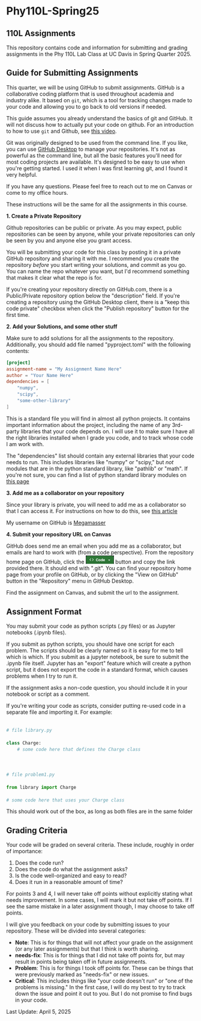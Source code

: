 # Phy110L-Spring25
 
## 110L Assignments

This repository contains code and information for submitting and grading assignments in the Phy 110L Lab Class at UC Davis in Spring Quarter 2025.

## Guide for Submitting Assignments

This quarter, we will be using GitHub to submit assignments. GitHub is a collaborative coding platform that is used throughout academia and industry alike. It based on `git`, which is a tool for tracking changes made to your code and allowing you to go back to old versions if needed.

This guide assumes you already understand the basics of git and GitHub. It will not discuss how to actually put your code on github. For an introduction to how to use `git` and Github, see [this video](https://www.youtube.com/watch?v=8Dd7KRpKeaE).

Git was originally designed to be used from the command line. If you like, you can use [GitHub Desktop](https://desktop.github.com) to manage your repositories. It's not as powerful as the command line, but all the basic features you'll need for most coding projects are available. It's designed to be easy to use when you're getting started. I used it when I was first learning git, and I found it very helpful.

If you have any questions. Please feel free to reach out to me on Canvas or come to my office hours.

These instructions will be the same for all the assignments in this course.

**1. Create a Private Repository**

Github repositories can be public or private. As you may expect, public repositories can be seen by anyone, while your private repositories can only be seen by you and anyone else you grant access.

You will be submitting your code for this class by posting it in a private GitHub repository and sharing it with me. I recommend you create the repository *before* you start writing your solutions, and commit as you go. You can name the repo whatever you want, but I'd recommend something that makes it clear what the repo is for. 

If you're creating your repository directly on GitHub.com, there is a Public/Private repository option below the "description" field. If you're creating a repository using the GitHub Desktop client, there is a "keep this code private" checkbox when click the "Publish repository" button for the first time. 

**2. Add your Solutions, and some other stuff**

Make sure to add solutions for all the assignments to the repository. Additionally, you should add file named "pyproject.toml" with the following contents:

```toml
[project]
assignment-name = "My Assignment Name Here"
author = "Your Name Here"
dependencies = [
	"numpy",
	"scipy",
	"some-other-library"
]
```
This is a standard file you will find in almost all python projects. It contains important information about the project, including the name of any 3rd-party libraries that your code depends on. I will use it to make sure I have all the right libraries installed when I grade you code, and to track whose code I am work with.

The "dependencies" list should contain any external libraries that your code needs to run. This includes libraries like "numpy" or "scipy," but *not* modules that are in the python standard library, like "pathlib" or "math". If you're not sure, you can find a list of python standard library modules on [this page](https://docs.python.org/3/library/index.html)


**3. Add me as a collaborator on your repository**

Since your library is private, you will need to add me as a collaborator so that I can access it. For instructions on how to do this, see [this article](https://docs.github.com/en/account-and-profile/setting-up-and-managing-your-personal-account-on-github/managing-access-to-your-personal-repositories/inviting-collaborators-to-a-personal-repository#)

My username on GitHub is [Megamasser](https://github.com/Megamasser)

**4. Submit your repository URL on Canvas**

GitHub does send me an email when you add me as a collaborator, but emails are hard to work with (from a code perspective).  From the repository home page on GitHub, click the <img src='button.png' width='75'> button and copy the link provided there. It should end with ".git". You can find your repository home page from your profile on GitHub, or by clicking the "View on GitHub" button in the "Repository" menu in GitHub Desktop.

Find the assignment on Canvas, and submit the url to the assignment.

## Assignment Format

You may submit your code as python scripts (.py files) or as Jupyter notebooks (.ipynb files). 

If you submit as python scripts, you should have one script for each problem. The scripts should be clearly named so it is easy for me to tell which is which.
If you submit as a jupyter notebook, be sure to submit the .ipynb file itself. Jupyter has an "export" feature which will create a python script, but it does not export the code in a standard format, which causes problems when I try to run it.

If the assignment asks a non-code question, you should include it in your notebook or script as a comment.

If you're writing your code as scripts, consider putting re-used code in a separate file and importing it. For example:

```python

# file library.py

class Charge:
	# some code here that defines the Charge class



# file problem1.py

from library import Charge

# some code here that uses your Charge class

```
This should work out of the box, as long as both files are in the same folder

## Grading Criteria

Your code will be graded on several criteria. These include, roughly in order of importance:

1. Does the code run?
2. Does the code do what the assignment asks?
3. Is the code well-organized and easy to read?
4. Does it run in a reasonable amount of time?

For points 3 and 4, I will never take off points without explicitly stating what needs improvement. In some cases, I will mark it but not take off points. If I see the same mistake in a later assignment though, I may choose to take off points.

I will give you feedback on your code by submitting issues to your repository. These will be divided into several categories:

- **Note**: This is for things that will not affect your grade on the assignment (or any later assignments) but that I think is worth sharing.
- **needs-fix**: This is for things that I did not take off points for, but may result in points being taken off in future assignments.
- **Problem**: This is for things I took off points for. These can be things that were previously marked as "needs-fix" or new issues. 
- **Critical**: This includes things like "your code doesn't run" or "one of the problems is missing." In the first case, I will do my best to try to track down the issue and point it out to you. But I do not promise to find bugs in your code.  

Last Update: April 5, 2025

